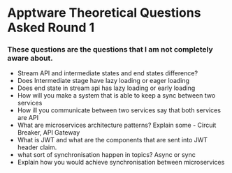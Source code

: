 # Apptware Theoretical Questions Asked Round 1

### These questions are the questions that I am not completely aware about.

- Stream API and intermediate states and end states difference?
- Does Intermediate stage have lazy loading or eager loading
- Does end state in stream api has lazy loading or early loading
- How will you make a system that is able to keep a sync between two services
- How ill you communicate between two services say that both services are API
- What are microservices architecture patterns? Explain some - Circuit Breaker, API Gateway
- What is JWT and what are the components that are sent into JWT header claim.
- what sort of synchronisation happen in topics? Async or sync
- Explain how you would achieve synchronisation between microservices